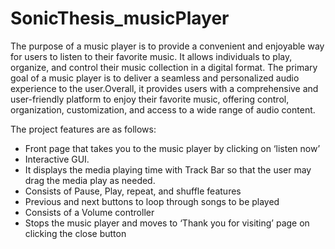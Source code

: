 # SonicThesis_musicPlayer
The purpose of a music player is to provide a convenient and enjoyable way for users to listen to their favorite music. It allows individuals to play, organize, and control their music collection in a digital format. The primary goal of a music player is to deliver a seamless and personalized audio experience to the user.Overall, it provides users with a comprehensive and user-friendly platform to enjoy their favorite music, offering control, organization, customization, and access to a wide range of audio content.
 
 The project features are as follows:
<ul>
  <li>Front page that takes you to the music player by clicking on ‘listen now’</li>
  <li>Interactive GUI.</li>
  <li>It displays the media playing time with Track Bar so that the user may drag the media play as needed.</li>
  <li>Consists of Pause, Play, repeat, and shuffle features</li>
  <li>Previous and next buttons to loop through songs to be played</li>
  <li>Consists of a Volume controller</li>
  <li>Stops the music player and moves to ‘Thank you for visiting’ page on clicking the close button</li>
</ul> 

